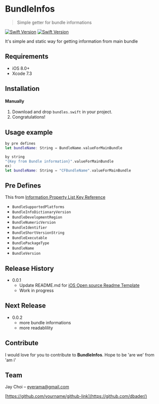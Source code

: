# BundleInfos
> Simple getter for bundle informations

[![Swift Version][swift-image-2.0]][swift-url]
[![Swift Version][swift-image]][swift-url]

It's simple and static way for getting information from main bundle

## Requirements

- iOS 8.0+
- Xcode 7.3

## Installation

#### Manually
1. Download and drop ```bundles.swift``` in your project.  
2. Congratulations!  

## Usage example

```swift
by pre defines
let bundleName: String = BundleName.valueForMainBundle

by string
"{Key from Bundle information}".valueForMainBundle
ex)
let bundleName: String = "CFBundleName".valueForMainBundle
```

## Pre Defines
This from [Information Property List Key Reference](https://developer.apple.com/library/ios/documentation/General/Reference/InfoPlistKeyReference/Articles/CoreFoundationKeys.html#//apple_ref/doc/uid/20001431-102088)

- `BundleSupportedPlatforms`
- `BundleInfoDictionaryVersion`
- `BundleDevelopmentRegion`
- `BundleNumericVersion`
- `BundleIdentifier`
- `BundleShortVersionString`
- `BundleExecutable`
- `BundlePackageType`
- `BundleName`
- `BundleVersion`


## Release History

* 0.0.1
    * Update README.md for [iOS Open source Readme Template](https://github.com/awesome-labs/iOS-readme-template)
    * Work in progress

## Next Release
* 0.0.2
    * more bundle informations
    * more readablility

## Contribute

I would love for you to contribute to **BundleInfos**. Hope to be 'are we' from 'am i'

## Team

Jay Choi – eyerama@gmail.com

[https://github.com/yourname/github-link](https://github.com/dbader/)

[swift-image-2.0]:https://img.shields.io/badge/swift-2.0-orange.svg
[swift-image]:https://img.shields.io/badge/swift-3.0-orange.svg
[swift-url]: https://swift.org/
